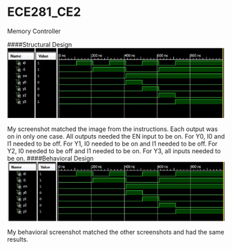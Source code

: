 ECE281_CE2
==========

Memory Controller

####Structural Design
![alt text](https://github.com/mbergstedt/ECE281_CE2/blob/master/Structural_screenshot.JPG?raw=true)

My screenshot matched the image from the instructions.  Each output was on in only one case.  All outputs needed the EN
input to be on.  For Y0, I0 and I1 needed to be off.  For Y1, I0 needed to be on and I1 needed to be off.  For Y2, I0
needed to be off and I1 needed to be on.  For Y3, all inputs needed to be on.
####Behavioral Design
![alt text](https://github.com/mbergstedt/ECE281_CE2/blob/master/Behavioral_screenshot.JPG?raw=true)

My behavioral screenshot matched the other screenshots and had the same results.
